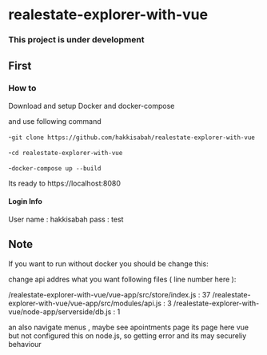 # realestate-explorer-with-vue
### This project is under development

## First

### How to

Download and setup Docker and docker-compose

and use following command

-`git clone https://github.com/hakkisabah/realestate-explorer-with-vue`

-`cd realestate-explorer-with-vue`

-`docker-compose up --build`

Its ready to https://localhost:8080

#### Login Info

User name : hakkisabah
pass : test

## Note 
If you want to run without docker you should be change this:

change api addres what you want following files ( line number here ):

/realestate-explorer-with-vue/vue-app/src/store/index.js : 37
/realestate-explorer-with-vue/vue-app/src/modules/api.js : 3
/realestate-explorer-with-vue/node-app/serverside/db.js  : 1

an also navigate menus , maybe see apointments page its page here vue but not configured this on node.js, so getting error and  its may secureliy behaviour
